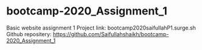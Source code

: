 # bootcamp-2020_Assignment_1
Basic website assignment 1
Project link:
 bootcamp2020saifullahP1.surge.sh
Github repositery:
https://github.com/Saifullahshaikh/bootcamp-2020_Assignment_1